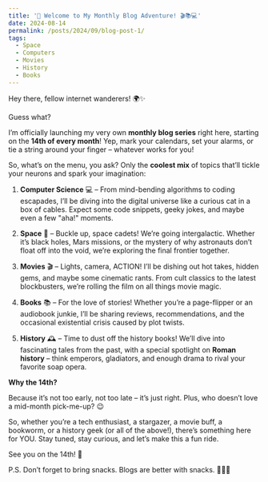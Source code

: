 ```yaml
---
title: '🚀 Welcome to My Monthly Blog Adventure! 🎬📚💻'
date: 2024-08-14
permalink: /posts/2024/09/blog-post-1/
tags:
  - Space
  - Computers
  - Movies
  - History
  - Books
---
```


Hey there, fellow internet wanderers! 🌍✨

Guess what?

I’m officially launching my very own **monthly blog series** right here, starting on the **14th of every month**! Yep, mark your calendars, set your alarms, or tie a string around your finger – whatever works for you! 

So, what’s on the menu, you ask? Only the **coolest mix** of topics that’ll tickle your neurons and spark your imagination:

1. **Computer Science** 💻 – From mind-bending algorithms to coding escapades, I’ll be diving into the digital universe like a curious cat in a box of cables. Expect some code snippets, geeky jokes, and maybe even a few "aha!" moments.

2. **Space** 🌌 – Buckle up, space cadets! We’re going intergalactic. Whether it’s black holes, Mars missions, or the mystery of why astronauts don’t float off into the void, we’re exploring the final frontier together.

3. **Movies** 🎬 – Lights, camera, ACTION! I’ll be dishing out hot takes, hidden gems, and maybe some cinematic rants. From cult classics to the latest blockbusters, we’re rolling the film on all things movie magic.

4. **Books** 📚 – For the love of stories! Whether you’re a page-flipper or an audiobook junkie, I’ll be sharing reviews, recommendations, and the occasional existential crisis caused by plot twists.

5. **History** 🕰️ – Time to dust off the history books! We’ll dive into fascinating tales from the past, with a special spotlight on **Roman history** – think emperors, gladiators, and enough drama to rival your favorite soap opera.

**Why the 14th?**

Because it’s not too early, not too late – it’s just right. Plus, who doesn’t love a mid-month pick-me-up? 😉

So, whether you’re a tech enthusiast, a stargazer, a movie buff, a bookworm, or a history geek (or all of the above!), there’s something here for YOU. Stay tuned, stay curious, and let’s make this a fun ride.

See you on the 14th! 🎉

P.S. Don’t forget to bring snacks. Blogs are better with snacks. 🍿🍜🥞



